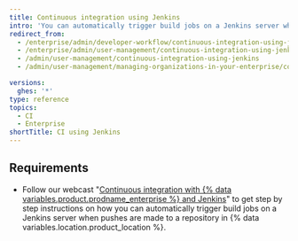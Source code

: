 ```yaml
---
title: Continuous integration using Jenkins
intro: 'You can automatically trigger build jobs on a Jenkins server when pushes are made to a repository in {% data variables.location.product_location %}.'
redirect_from:
  - /enterprise/admin/developer-workflow/continuous-integration-using-jenkins
  - /enterprise/admin/user-management/continuous-integration-using-jenkins
  - /admin/user-management/continuous-integration-using-jenkins
  - /admin/user-management/managing-organizations-in-your-enterprise/continuous-integration-using-jenkins

versions:
  ghes: '*'
type: reference
topics:
  - CI
  - Enterprise
shortTitle: CI using Jenkins
---
```

## Requirements

- Follow our webcast "[Continuous integration with {% data variables.product.prodname_enterprise %} and Jenkins](https://resources.github.com/devops/fundamentals/ci-cd/ci-cd-with-github-and-jenkins/)" to get step by step instructions on how you can automatically trigger build jobs on a Jenkins server when pushes are made to a repository in {% data variables.location.product_location %}.
